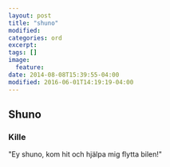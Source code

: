 ```yaml
---
layout: post
title: "shuno"
modified:
categories: ord
excerpt:
tags: []
image:
  feature:
date: 2014-08-08T15:39:55-04:00
modified: 2016-06-01T14:19:19-04:00
---
```


## Shuno

### Kille

"Ey shuno, kom hit och hjälpa mig flytta bilen!"
